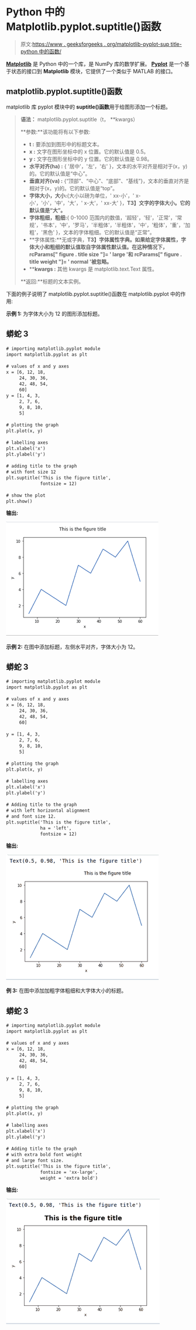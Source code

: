 # Python 中的 Matplotlib.pyplot.suptitle()函数

> 原文:[https://www . geeksforgeeks . org/matplotlib-pyplot-sup title-python 中的函数/](https://www.geeksforgeeks.org/matplotlib-pyplot-suptitle-function-in-python/)

[**Matplotlib**](https://www.geeksforgeeks.org/python-introduction-matplotlib/) 是 Python 中的一个库，是 NumPy 库的数学扩展。 [**Pyplot**](https://www.geeksforgeeks.org/pyplot-in-matplotlib/) 是一个基于状态的接口到 **Matplotlib** 模块，它提供了一个类似于 MATLAB 的接口。

## matplotlib.pyplot.suptitle()函数

matplotlib 库 pyplot 模块中的 **suptitle()函数**用于给图形添加一个标题。

> **语法：** matplotlib.pyplot.suptitle（t， **kwargs）
> 
> **参数:**该功能将有以下参数:
> 
> *   **t :** 要添加到图形中的标题文本。
> *   **x :** 文字在图形坐标中的 x 位置。它的默认值是 0.5。
> *   **y :** 文字在图形坐标中的 y 位置。它的默认值是 0.98。
> *   **水平对齐(ha) :** { '居中'，'左'，'右' }，文本的水平对齐是相对于(x，y)的。它的默认值是“中心”。
> *   **垂直对齐(va) :** {“顶部”、“中心”、“底部”、“基线”}，文本的垂直对齐是相对于(x，y)的。它的默认值是“top”。
> *   **字体大小，大小:**{大小以磅为单位，' xx-小'，' x-小'，'小'，'中'，'大'，' x-大'，' xx-大' }，**T3】文字的字体大小。它的默认值是“大”。**
> *   **字体粗细，粗细:**{ 0-1000 范围内的数值，'超轻'，'轻'，'正常'，'常规'，'书本'，'中'，'罗马'，'半粗体'，'半粗体'，'中'，'粗体'，'重'，'加粗'，'黑色' }，文本的字体粗细。它的默认值是“正常”。
> *   **字体属性:**无或字典，**T3】字体属性字典。如果给定字体属性，字体大小和粗细的默认值取自字体属性默认值。在这种情况下，rcParams[" figure . title size "]= ' large '和 rcParams[" figure . title weight "]= ' normal '被忽略。**
> *   ****kwargs :** 其他 kwargs 是 matplotlib.text.Text 属性。
> 
> **返回:**标题的文本实例。

下面的例子说明了 matplotlib.pyplot.suptitle()函数在 matplotlib.pyplot 中的作用:

**示例 1:** 为字体大小为 12 的图形添加标题。

## 蟒蛇 3

```
# importing matplotlib.pyplot module
import matplotlib.pyplot as plt

# values of x and y axes
x = [6, 12, 18,
     24, 30, 36,
     42, 48, 54,
     60]
y = [1, 4, 3,
     2, 7, 6,
     9, 8, 10,
     5]

# plotting the graph 
plt.plot(x, y)

# labelling axes
plt.xlabel('x')
plt.ylabel('y')

# adding title to the graph
# with font size 12
plt.suptitle('This is the figure title', 
             fontsize = 12)

# show the plot
plt.show()
```

**输出:**

![](img/3a734503ea4a7afc3b538285d9c08a1c.png)

**示例 2:** 在图中添加标题，左侧水平对齐，字体大小为 12。

## 蟒蛇 3

```
# importing matplotlib.pyplot module
import matplotlib.pyplot as plt

# values of x and y axes
x = [6, 12, 18,
     24, 30, 36,
     42, 48, 54,
     60]

y = [1, 4, 3,
     2, 7, 6,
     9, 8, 10,
     5]

# plotting the graph 
plt.plot(x, y)

# labelling axes
plt.xlabel('x')
plt.ylabel('y')

# Adding title to the graph 
# with left horizontal alignment
# and font size 12.
plt.suptitle('This is the figure title', 
             ha = 'left',
             fontsize = 12)
```

**输出:**

![](img/1ac528200a6c455d4b5c367c47d11951.png)

**例 3:** 在图中添加加粗字体粗细和大字体大小的标题。

## 蟒蛇 3

```
# importing matplotlib.pyplot module
import matplotlib.pyplot as plt

# values of x and y axes
x = [6, 12, 18,
     24, 30, 36,
     42, 48, 54,
     60]

y = [1, 4, 3,
     2, 7, 6,
     9, 8, 10,
     5]

# plotting the graph 
plt.plot(x, y)

# labelling axes
plt.xlabel('x')
plt.ylabel('y')

# Adding title to the graph 
# with extra bold font weight
# and large font size.
plt.suptitle('This is the figure title', 
             fontsize = 'xx-large',
             weight = 'extra bold')
```

**输出:**

![](img/e4de6b5e8e4f0e7767b10b600b5a2a37.png)